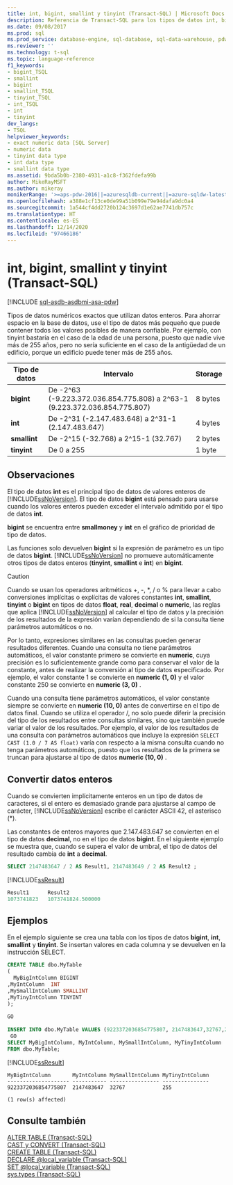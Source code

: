 ```yaml
---
title: int, bigint, smallint y tinyint (Transact-SQL) | Microsoft Docs
description: Referencia de Transact-SQL para los tipos de datos int, bigint, smallint y tinyint. Estos tipos de datos se usan para representar datos enteros.
ms.date: 09/08/2017
ms.prod: sql
ms.prod_service: database-engine, sql-database, sql-data-warehouse, pdw
ms.reviewer: ''
ms.technology: t-sql
ms.topic: language-reference
f1_keywords:
- bigint_TSQL
- smallint
- bigint
- smallint_TSQL
- tinyint_TSQL
- int_TSQL
- int
- tinyint
dev_langs:
- TSQL
helpviewer_keywords:
- exact numeric data [SQL Server]
- numeric data
- tinyint data type
- int data type
- smallint data type
ms.assetid: 9bda5b0b-2380-4931-a1c8-f362fdefa99b
author: MikeRayMSFT
ms.author: mikeray
monikerRange: '>=aps-pdw-2016||=azuresqldb-current||=azure-sqldw-latest||>=sql-server-2016||>=sql-server-linux-2017||=azuresqldb-mi-current'
ms.openlocfilehash: a388e1cf13ce0de99a51b099e79e94dafa9dc0a4
ms.sourcegitcommit: 1a544cf4dd2720b124c3697d1e62ae7741db757c
ms.translationtype: HT
ms.contentlocale: es-ES
ms.lasthandoff: 12/14/2020
ms.locfileid: "97466186"
---
```

# <a name="int-bigint-smallint-and-tinyint-transact-sql"></a>int, bigint, smallint y tinyint (Transact-SQL)
[!INCLUDE [sql-asdb-asdbmi-asa-pdw](../../includes/applies-to-version/sql-asdb-asdbmi-asa-pdw.md)]

Tipos de datos numéricos exactos que utilizan datos enteros. Para ahorrar espacio en la base de datos, use el tipo de datos más pequeño que puede contener todos los valores posibles de manera confiable. Por ejemplo, con tinyint bastaría en el caso de la edad de una persona, puesto que nadie vive más de 255 años, pero no sería suficiente en el caso de la antigüedad de un edificio, porque un edificio puede tener más de 255 años.
  
|Tipo de datos|Intervalo|Storage|  
|---|---|---|
|**bigint**|De -2^63 (-9.223.372.036.854.775.808) a 2^63-1 (9.223.372.036.854.775.807)|8 bytes|  
|**int**|De -2^31 (-2.147.483.648) a 2^31-1 (2.147.483.647)|4 bytes|  
|**smallint**|De -2^15 (-32.768) a 2^15-1 (32.767)|2 bytes|  
|**tinyint**|De 0 a 255|1 byte|  
  
## <a name="remarks"></a>Observaciones  
El tipo de datos **int** es el principal tipo de datos de valores enteros de [!INCLUDE[ssNoVersion](../../includes/ssnoversion-md.md)]. El tipo de datos **bigint** está pensado para usarse cuando los valores enteros pueden exceder el intervalo admitido por el tipo de datos **int**.
  
**bigint** se encuentra entre **smallmoney** y **int** en el gráfico de prioridad de tipo de datos.
  
Las funciones solo devuelven **bigint** si la expresión de parámetro es un tipo de datos **bigint**. [!INCLUDE[ssNoVersion](../../includes/ssnoversion-md.md)] no promueve automáticamente otros tipos de datos enteros (**tinyint**, **smallint** e **int**) en **bigint**.
  
> [!CAUTION]  
>  Cuando se usan los operadores aritméticos +, -, \*, / o % para llevar a cabo conversiones implícitas o explícitas de valores constantes **int**, **smallint**, **tinyint** o **bigint** en tipos de datos **float**, **real**, **decimal** o **numeric**, las reglas que aplica [!INCLUDE[ssNoVersion](../../includes/ssnoversion-md.md)] al calcular el tipo de datos y la precisión de los resultados de la expresión varían dependiendo de si la consulta tiene parámetros automáticos o no.  
>   
>  Por lo tanto, expresiones similares en las consultas pueden generar resultados diferentes. Cuando una consulta no tiene parámetros automáticos, el valor constante primero se convierte en **numeric**, cuya precisión es lo suficientemente grande como para conservar el valor de la constante, antes de realizar la conversión al tipo de datos especificado. Por ejemplo, el valor constante 1 se convierte en **numeric (1, 0)** y el valor constante 250 se convierte en **numeric (3, 0)** .  
>   
>  Cuando una consulta tiene parámetros automáticos, el valor constante siempre se convierte en **numeric (10, 0)** antes de convertirse en el tipo de datos final. Cuando se utiliza el operador /, no solo puede diferir la precisión del tipo de los resultados entre consultas similares, sino que también puede variar el valor de los resultados. Por ejemplo, el valor de los resultados de una consulta con parámetros automáticos que incluye la expresión `SELECT CAST (1.0 / 7 AS float)` varía con respecto a la misma consulta cuando no tenga parámetros automáticos, puesto que los resultados de la primera se truncan para ajustarse al tipo de datos **numeric (10, 0)** .  
  
## <a name="converting-integer-data"></a>Convertir datos enteros
Cuando se convierten implícitamente enteros en un tipo de datos de caracteres, si el entero es demasiado grande para ajustarse al campo de carácter, [!INCLUDE[ssNoVersion](../../includes/ssnoversion-md.md)] escribe el carácter ASCII 42, el asterisco (*).
  
Las constantes de enteros mayores que 2.147.483.647 se convierten en el tipo de datos **decimal**, no en el tipo de datos **bigint**. En el siguiente ejemplo se muestra que, cuando se supera el valor de umbral, el tipo de datos del resultado cambia de **int** a **decimal**.
  
```sql
SELECT 2147483647 / 2 AS Result1, 2147483649 / 2 AS Result2 ;  
```  
  
[!INCLUDE[ssResult](../../includes/ssresult-md.md)]
  
```sql
Result1      Result2  
1073741823   1073741824.500000  
```  
  
## <a name="examples"></a>Ejemplos  
En el ejemplo siguiente se crea una tabla con los tipos de datos **bigint**, **int**, **smallint** y **tinyint**. Se insertan valores en cada columna y se devuelven en la instrucción SELECT.
  
```sql
CREATE TABLE dbo.MyTable  
(  
  MyBigIntColumn BIGINT  
,MyIntColumn  INT
,MySmallIntColumn SMALLINT
,MyTinyIntColumn TINYINT
);  
  
GO  
  
INSERT INTO dbo.MyTable VALUES (9223372036854775807, 2147483647,32767,255);  
 GO  
SELECT MyBigIntColumn, MyIntColumn, MySmallIntColumn, MyTinyIntColumn  
FROM dbo.MyTable;  
```  
  
[!INCLUDE[ssResult](../../includes/ssresult-md.md)]
  
```
MyBigIntColumn       MyIntColumn MySmallIntColumn MyTinyIntColumn  
-------------------- ----------- ---------------- ---------------  
9223372036854775807  2147483647  32767            255  
  
(1 row(s) affected)  
```  
  
## <a name="see-also"></a>Consulte también
[ALTER TABLE &#40;Transact-SQL&#41;](../../t-sql/statements/alter-table-transact-sql.md)  
[CAST y CONVERT &#40;Transact-SQL&#41;](../../t-sql/functions/cast-and-convert-transact-sql.md)  
[CREATE TABLE &#40;Transact-SQL&#41;](../../t-sql/statements/create-table-transact-sql.md)  
[DECLARE @local_variable &#40;Transact-SQL&#41;](../../t-sql/language-elements/declare-local-variable-transact-sql.md)  
[SET @local_variable &#40;Transact-SQL&#41;](../../t-sql/language-elements/set-local-variable-transact-sql.md)  
[sys.types &#40;Transact-SQL&#41;](../../relational-databases/system-catalog-views/sys-types-transact-sql.md)
  
  
